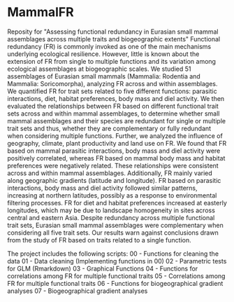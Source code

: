 # MammalFR
Reposity for "Assessing functional redundancy in Eurasian small mammal assemblages across multiple traits and biogeographic extents"
Functional redundancy (FR) is commonly invoked as one of the main mechanisms
underlying ecological resilience. However, little is known about the extension of FR
from single to multiple functions and its variation among ecological assemblages at biogeographic
scales. We studied 51 assemblages of Eurasian small mammals (Mammalia:
Rodentia and Mammalia: Soricomorpha), analyzing FR across and within assemblages.
We quantified FR for trait sets related to five different functions: parasitic interactions,
diet, habitat preferences, body mass and diel activity. We then evaluated the relationships
between FR based on different functional trait sets across and within mammal
assemblages, to determine whether small mammal assemblages and their species are
redundant for single or multiple trait sets and thus, whether they are complementary
or fully redundant when considering multiple functions. Further, we analyzed
the influence of geography, climate, plant productivity and land use on FR. We found
that FR based on mammal parasitic interactions, body mass and diel activity were
positively correlated, whereas FR based on mammal body mass and habitat preferences
were negatively related. These relationships were consistent across and within mammal
assemblages. Additionally, FR mainly varied along geographic gradients (latitude and
longitude). FR based on parasitic interactions, body mass and diel activity followed
similar patterns, increasing at northern latitudes, possibly as a response to environmental
filtering processes. FR for diet and habitat preferences increased at easterly
longitudes, which may be due to landscape homogeneity in sites across central and
eastern Asia. Despite redundancy across multiple functional trait sets, Eurasian small
mammal assemblages were complementary when considering all five trait sets. Our
results warn against conclusions drawn from the study of FR based on traits related to
a single function.

The project includes the following scripts:
00 - Functions for cleaning the data
01 - Data cleaning (Implementing functions in 00)
02 - Parametric tests for GLM (Rmarkdown)
03 - Graphical Functions
04 - Functions for correlations among FR for multiple functional traits
05 - Correlations among FR for multiple functional traits
06 - Functions for biogeographical gradient analyses
07 - Biogeographical gradient analyses
